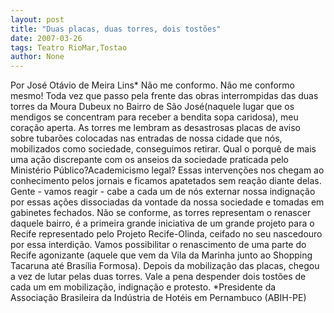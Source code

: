 ```yaml
---
layout: post
title: "Duas placas, duas torres, dois tostões"
date: 2007-03-26
tags: Teatro RioMar,Tostao
author: None
---
```

Por José Otávio de Meira Lins*
Não me conformo. Não me conformo mesmo!
Toda vez que passo pela frente das obras interrompidas das duas torres da Moura Dubeux no Bairro de São José(naquele lugar que os mendigos se concentram para receber a bendita sopa caridosa), meu coração aperta.
As torres me lembram as desastrosas placas de aviso sobre tubarões colocadas nas entradas de nossa cidade que nós, mobilizados como sociedade, conseguimos retirar.
Qual o porquê de mais uma ação discrepante com os anseios da sociedade praticada pelo Ministério Público?Academicismo legal?
Essas intervenções nos chegam ao conhecimento pelos jornais e ficamos apatetados sem reação diante delas.
Gente - vamos reagir - cabe a cada um de nós externar nossa indignação por essas ações dissociadas da vontade da nossa sociedade e tomadas em gabinetes fechados.
Não se conforme, as torres representam o renascer daquele bairro, é a primeira grande iniciativa de um grande projeto para o Recife representado pelo Projeto Recife-Olinda, ceifado no seu nascedouro por essa interdição.
Vamos possibilitar o renascimento de uma parte do Recife agonizante (aquele que vem da Vila da Marinha junto ao Shopping Tacaruna até Brasília Formosa). 
Depois da mobilização das placas, chegou a vez de lutar pelas duas torres.
Vale a pena despender dois tostões de cada um em mobilização, indignação e protesto.
*Presidente da Associação Brasileira da Indústria de Hotéis em Pernambuco (ABIH-PE) 